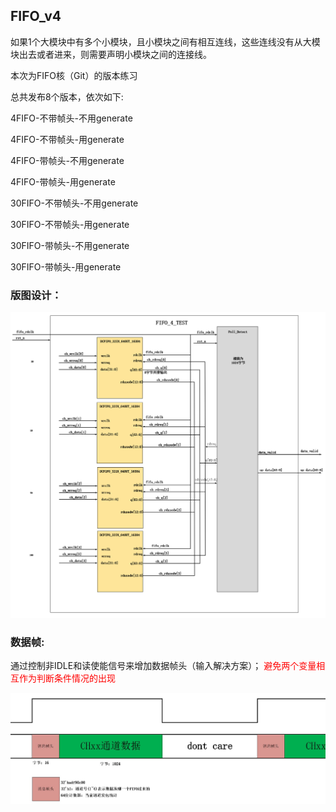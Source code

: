 ## FIFO_v4



如果1个大模块中有多个小模块，且小模块之间有相互连线，这些连线没有从大模块出去或者进来，则需要声明小模块之间的连接线。

本次为FIFO核（Git）的版本练习

总共发布8个版本，依次如下:

4FIFO-不带帧头-不用generate

4FIFO-不带帧头-用generate

4FIFO-带帧头-不用generate

4FIFO-带帧头-用generate



30FIFO-不带帧头-不用generate

30FIFO-不带帧头-用generate

30FIFO-带帧头-不用generate

30FIFO-带帧头-用generate



### 版图设计：

![1691805202146](assets/1691805202146.png)

### 数据帧:

通过控制非IDLE和读使能信号来增加数据帧头（输入解决方案）；
<font color = "red">避免两个变量相互作为判断条件情况的出现</font>

![1691752849999](assets/1691752849999.png)